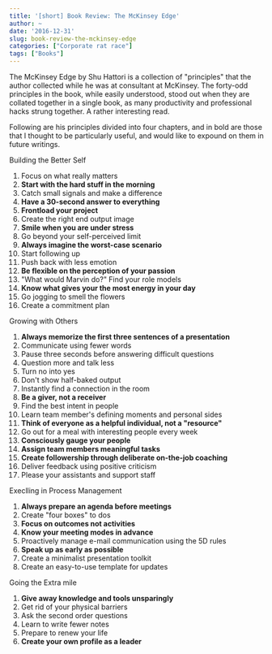 ```yaml
---
title: '[short] Book Review: The McKinsey Edge'
author: ~
date: '2016-12-31'
slug: book-review-the-mckinsey-edge
categories: ["Corporate rat race"]
tags: ["Books"]
---
```


The McKinsey Edge by Shu Hattori is a collection of "principles" that the author collected while he was at
consultant at McKinsey. The forty-odd principles in the book, while easily understood, stood out
when they are collated together in a single book, as many productivity and professional hacks
strung together. A rather interesting read.

Following are his principles divided into four chapters, and in bold are those that I thought to be
particularly useful, and would like to expound on them in future writings.

Building the Better Self

1. Focus on what really matters
2. __Start with the hard stuff in the morning__
3. Catch small signals and make a difference
4. __Have a 30-second answer to everything__
5. __Frontload your project__
6. Create the right end output image
7. __Smile when you are under stress__
8. Go beyond your self-perceived limit
9. __Always imagine the worst-case scenario__
10. Start following up
11. Push back with less emotion
12. __Be flexible on the perception of your passion__
13. "What would Marvin do?" Find your role models
14. __Know what gives your the most energy in your day__
15. Go jogging to smell the flowers
16. Create a commitment plan

Growing with Others

1. __Always memorize the first three sentences of a presentation__
2. Communicate using fewer words
3. Pause three seconds before answering difficult questions
4. Question more and talk less
5. Turn no into yes
6. Don't show half-baked output
7. Instantly find a connection in the room
8. __Be a giver, not a receiver__
9. Find the best intent in people
10. Learn team member's defining moments and personal sides
11. __Think of everyone as a helpful individual, not a "resource"__
12. Go out for a meal with interesting people every week
13. __Consciously gauge your people__
14. __Assign team members meaningful tasks__
15. __Create followership through deliberate on-the-job coaching__
16. Deliver feedback using positive criticism
17. Please your assistants and support staff

Execlling in Process Management

1. __Always prepare an agenda before meetings__
2. Create "four boxes" to dos
3. __Focus on outcomes not activities__
4. __Know your meeting modes in advance__
5. Proactively manage e-mail communication using the 5D rules
6. __Speak up as early as possible__
7. Create a minimalist presentation toolkit
8. Create an easy-to-use template for updates

Going the Extra mile

1. __Give away knowledge and tools unsparingly__
2. Get rid of your physical barriers
3. Ask the second order questions
4. Learn to write fewer notes
5. Prepare to renew your life
6. __Create your own profile as a leader__
